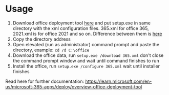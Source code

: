 # Usage
1. Download office deployment tool [here](http://go.microsoft.com/fwlink/?LinkId=691958) and put setup.exe in same directory with the xml configuration files. 365.xml for office 365, 2021.xml is for office 2021 and so on. Difference between them is [here](https://support.microsoft.com/en-us/office/what-s-the-difference-between-microsoft-365-and-office-2024-ed447ebf-6060-46f9-9e90-a239bd27eb96)
2. Copy the directory address
3. Open elevated (run as administrator) command prompt and paste the directory, example: `cd /d C:\office`
4. Download the office data, run `setup.exe /download 365.xml` don't close the command prompt window and wait until command finishes to run
5. Install the office, run `setup.exe /configure 365.xml` wait until installer finishes

Read here for further documentation:
https://learn.microsoft.com/en-us/microsoft-365-apps/deploy/overview-office-deployment-tool
